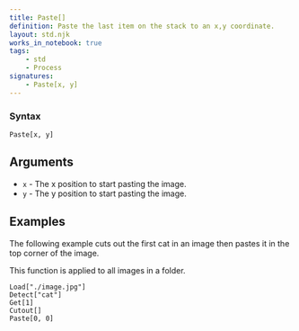 ```yaml
---
title: Paste[]
definition: Paste the last item on the stack to an x,y coordinate.
layout: std.njk
works_in_notebook: true
tags:
    - std
    - Process
signatures:
    - Paste[x, y]
---
```


### Syntax

```
Paste[x, y]
```

## Arguments

- `x` - The x position to start pasting the image.
- `y` - The y position to start pasting the image.

## Examples

The following example cuts out the first cat in an image then pastes it in the top corner of the image.

This function is applied to all images in a folder.

```
Load["./image.jpg"]
Detect["cat"]
Get[1]
Cutout[]
Paste[0, 0]
```
